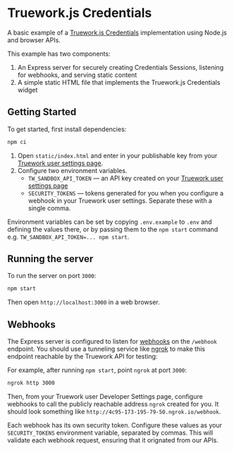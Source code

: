# Truework.js Credentials

A basic example of a [Truework.js
Credentials](https://www.truework.com/docs/getting-started/truework-js-tutorial)
implementation using Node.js and browser APIs.

This example has two components:

1. An Express server for securely creating Credentials Sessions, listening for
   webhooks, and serving static content
2. A simple static HTML file that implements the Truework.js Credentials widget

## Getting Started

To get started, first install dependencies:

```bash
npm ci
```

1. Open `static/index.html` and enter in your publishable key from your [Truework user settings page](https://www.truework.com/docs/getting-started/api-keys).
2. Configure two environment variables.
   - `TW_SANDBOX_API_TOKEN` — an API key created on your [Truework user settings page](https://www.truework.com/docs/getting-started/api-keys)
   - `SECURITY_TOKENS` — tokens generated for you when you configure a webhook in your Truework user settings. Separate these with a single comma.

Environment variables can be set by copying `.env.example` to `.env` and
defining the values there, or by passing them to the `npm start` command e.g.
`TW_SANDBOX_API_TOKEN=... npm start`.

## Running the server

To run the server on port `3000`:

```bash
npm start
```

Then open `http://localhost:3000` in a web browser.

## Webhooks

The Express server is configured to listen for
[webhooks](https://www.truework.com/docs/getting-started/webhooks) on the
`/webhook` endpoint. You should use a tunneling service like
[ngrok](https://www.ngrok.com/) to make this endpoint reachable by the Truework
API for testing:

For example, after running `npm start`, point `ngrok` at port `3000`:

```bash
ngrok http 3000
```

Then, from your Truework user Developer Settings page, configure webhooks to call the
publicly reachable address `ngrok` created for you. It should look something like
`http://4c95-173-195-79-50.ngrok.io/webhook`.

Each webhook has its own security token. Configure these values as your
`SECURITY_TOKENS` environment variable, separated by commas. This will validate
each webhook request, ensuring that it orignated from our APIs.
